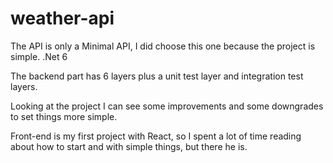 # weather-api 
The API is only a Minimal API, I did choose this one because the project is simple. .Net 6

The backend part has 6 layers plus a unit test layer and integration test layers.

Looking at the project I can see some improvements and some downgrades to set things more simple.

Front-end is my first project with React, so I spent a lot of time reading about how to start and with simple things, but there he is.
